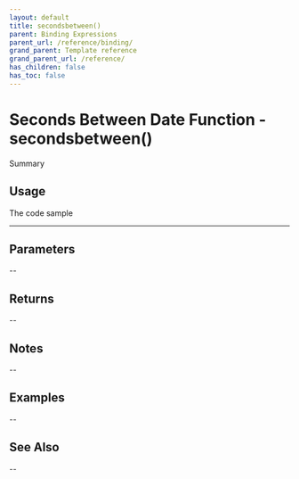 ```yaml
---
layout: default
title: secondsbetween()
parent: Binding Expressions
parent_url: /reference/binding/
grand_parent: Template reference
grand_parent_url: /reference/
has_children: false
has_toc: false
---
```


# Seconds Between Date Function - secondsbetween()

Summary

## Usage

 The code sample

---

## Parameters

--

## Returns 

--

## Notes


-- 

## Examples


--


## See Also


--

